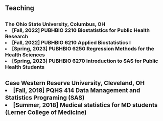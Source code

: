 <h1 id="Teaching"></h1>

<h2 style="margin: 30px 0px 10px;">Teaching</h2>

<h3 style="margin: 30px 0px 10px;">The Ohio State University, Columbus, OH

<li><strong>[Fall, 2022]</strong> PUBHBIO 2210 Biostatistics for Public Health Research
<li><strong>[Fall, 2022]</strong> PUBHBIO 6210 Applied Biostatistics I
<li><strong>[Spring, 2023]</strong> PUBHBIO 6250 Regression Methods for the Health Sciences
<li><strong>[Spring, 2023]</strong> PUBHBIO 6270 Introduction to SAS for Public Health Students
</div>

<h3 style="margin: 30px 0px 10px;">Case Western Reserve University, Cleveland, OH

<li><strong>[Fall, 2018]</strong> PQHS 414 Data Management and Statistics Programing (SAS)
<li><strong>[Summer, 2018]</strong> Medical statistics for MD students (Lerner College of Medicine)
</div>

